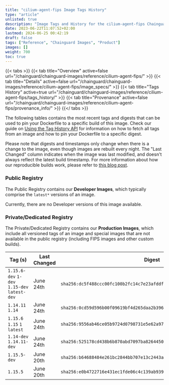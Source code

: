 ```yaml
---
title: "cilium-agent-fips Image Tags History"
type: "article"
unlisted: true
description: "Image Tags and History for the cilium-agent-fips Chainguard Image"
date: 2023-06-22T11:07:52+02:00
lastmod: 2024-06-25 00:42:19
draft: false
tags: ["Reference", "Chainguard Images", "Product"]
images: []
weight: 700
toc: true
---
```


{{< tabs >}}
{{< tab title="Overview" active=false url="/chainguard/chainguard-images/reference/cilium-agent-fips/" >}}
{{< tab title="Details" active=false url="/chainguard/chainguard-images/reference/cilium-agent-fips/image_specs/" >}}
{{< tab title="Tags History" active=true url="/chainguard/chainguard-images/reference/cilium-agent-fips/tags_history/" >}}
{{< tab title="Provenance" active=false url="/chainguard/chainguard-images/reference/cilium-agent-fips/provenance_info/" >}}
{{</ tabs >}}

The following tables contains the most recent tags and digests that can be used to pin your Dockerfile to a specific build of this image. Check our guide on [Using the Tag History API](/chainguard/chainguard-images/using-the-tag-history-api/) for information on how to fetch all tags from an image and how to pin your Dockerfile to a specific digest.

Please note that digests and timestamps only change when there is a change to the image, even though images are rebuilt every night. The "Last Changed" column indicates when the image was last modified, and doesn't always reflect the latest build timestamp. For more information about how our reproducible builds work, please refer to [this blog post](https://www.chainguard.dev/unchained/reproducing-chainguards-reproducible-image-builds).

### Public Registry
The Public Registry contains our **Developer Images**, which typically comprise the `latest*` versions of an image.

Currently, there are no Developer versions of this image available.

### Private/Dedicated Registry
The Private/Dedicated Registry contains our **Production Images**, which include all versioned tags of an image and special images that are not available in the public registry (including FIPS images and other custom builds).

| Tag (s)                                       | Last Changed | Digest                                                                    |
|-----------------------------------------------|--------------|---------------------------------------------------------------------------|
|  `1.15.6-dev` `1-dev` `1.15-dev` `latest-dev` | June 24th    | `sha256:dc5f488ccc00fc100b2fc14c7e23afddfde6e01fa5c7b7e590dff177b5605b96` |
|  `1.14.11` `1.14`                             | June 24th    | `sha256:0cd59d596b00f09619bf4d265daa2b396eb01077f55c9b39af53ca5ed5bcbcea` |
|  `1.15.6` `1.15` `1` `latest`                 | June 24th    | `sha256:9556ab46ce05b9724d0798731e5e62a976ac8a3b851b5b34c2eb16b7219f9b41` |
|  `1.14-dev` `1.14.11-dev`                     | June 24th    | `sha256:525178cd438b6b870abd7097ba8264450fee5b2af18b1e6088c883acd1fdbea1` |
|  `1.15.5-dev`                                 | June 20th    | `sha256:b64688484e261bc2844bb707e13c2443a883a3117fc413971921227b96eed1ee` |
|  `1.15.5`                                     | June 20th    | `sha256:e0b4722716e431ec1fde06c4c139ab93981fe96814f51330ae885f5f7120f8e5` |

